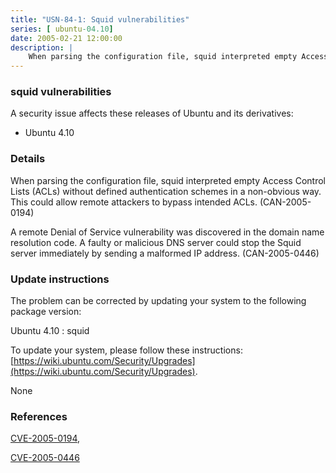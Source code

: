```yaml
---
title: "USN-84-1: Squid vulnerabilities"
series: [ ubuntu-04.10]
date: 2005-02-21 12:00:00
description: |
    When parsing the configuration file, squid interpreted empty Access Control Lists (ACLs) without defined authentication schemes in a non-obvious way. This could allow remote attackers to bypass intended ACLs. (CAN-2005-0194)
--- 
```

 
### squid vulnerabilities

A security issue affects these releases of Ubuntu and its derivatives:

* Ubuntu 4.10

### Details

When parsing the configuration file, squid interpreted empty Access Control Lists (ACLs) without defined authentication schemes in a non-obvious way. This could allow remote attackers to bypass intended ACLs. (CAN-2005-0194)

A remote Denial of Service vulnerability was discovered in the domain name resolution code. A faulty or malicious DNS server could stop the Squid server immediately by sending a malformed IP address. (CAN-2005-0446)

### Update instructions

The problem can be corrected by updating your system to the following package version:

Ubuntu 4.10
 : squid 

To update your system, please follow these instructions: [https://wiki.ubuntu.com/Security/Upgrades](https://wiki.ubuntu.com/Security/Upgrades).

None

### References

 [CVE-2005-0194](http://people.ubuntu.com/~ubuntu-security/cve/CVE-2005-0194), 

 [CVE-2005-0446](http://people.ubuntu.com/~ubuntu-security/cve/CVE-2005-0446)
 
